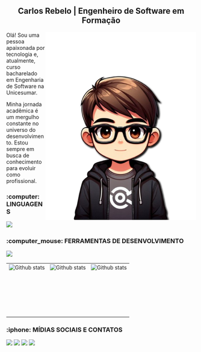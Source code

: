 <h2 align="center">Carlos Rebelo | Engenheiro de Software em Formação</h2>
<img src="https://github.com/carlosrebelodev/carlosrebelodev/blob/main/Desenho%20do%20Carlos%20sem%20fundo.png" alt="Uma ilustração minha no perfil de fentre" width="400px" align="right">

<p>Olá! Sou uma pessoa apaixonada por tecnologia e, atualmente, curso bacharelado em Engenharia de Software na Unicesumar.
  
Minha jornada acadêmica é um mergulho constante no universo do desenvolvimento. Estou sempre em busca de conhecimento para evoluir como profissional.

<h3>:computer: LINGUAGENS</h3>
<p align="left">
  <a href="https://skillicons.dev">
    <img height="45em" src="https://skillicons.dev/icons?i=html,css,js,c,cs,react,angular,vue" />
  </a>
</p>

<h3>:computer_mouse: FERRAMENTAS DE DESENVOLVIMENTO</h3>
<p align="left">
  <a href="https://skillicons.dev">
    <img height="45em" src="https://skillicons.dev/icons?i=git,vscode,ps,figma,nodejs" />
  </a>
</p>


<table>
  <tr>
    <td>
      <img height="136em" align="left" src="https://github-readme-stats.vercel.app/api?username=carlosrebelodev&theme=dark&hide_border=false&include_all_commits=true&count_private=true" alt="Github stats"/>
    </td>
    <td>
      <img height="136em" align="left" src="https://github-readme-stats.vercel.app/api/top-langs/?username=carlosrebelodev&theme=dark&hide_border=false&include_all_commits=true&count_private=true&layout=compact" alt="Github stats"/>
    </td>
    <td>
      <img height="136em" align="left" src="https://github-readme-streak-stats.herokuapp.com/?user=carlosrebelodev&theme=dark&hide_border=false" alt="Github stats"/>
    </td>
  </tr>
</table>

<h3>:iphone: MÍDIAS SOCIAIS E CONTATOS</h3>
<div> 
  <a href="https://www.youtube.com/channel/UC7ybPQHChEieWeHsJVldLrQ" target="_blank"><img src="https://img.shields.io/badge/YouTube-FF0000?style=for-the-badge&logo=youtube&logoColor=white" target="_blank"></a>
  <a href="https://instagram.com/carlosrebelo.dev/" target="_blank"><img src="https://img.shields.io/badge/-Instagram-%23E4405F?style=for-the-badge&logo=instagram&logoColor=white" target="_blank"></a>
  <a href="https://www.linkedin.com/in/carlosdrebelo/" target="_blank"><img src="https://img.shields.io/badge/-LinkedIn-%230077B5?style=for-the-badge&logo=linkedin&logoColor=white" target="_blank"></a>
  <a href="[![Gmail](https://img.shields.io/badge/-Gmail-%23333?style=for-the-badge&logo=gmail&logoColor=white)](mailto:rebelodaniel@gmail.com)"><img src="https://img.shields.io/badge/-Gmail-%23333?style=for-the-badge&logo=gmail&logoColor=white"></a>
</div>
